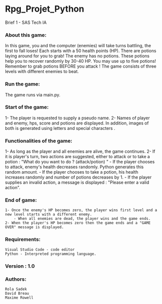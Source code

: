 # Rpg_Projet_Python
Brief 1 -  SAS Tech IA

### About this game: ###

In this game, you and the computer (enemies) will take turns battling, the first to fall loses! Each starts with a 50 health points (HP). There are potions laying around for you to grab! The enemy has no potions. These potions help you to recover randomly by 30-40 HP. You may use up to five potions! Remember to grab potions BEFORE you attack ! The game consists of three levels with different enemies to beat.

### Run the game: ### 

The game runs via main.py.

### Start of the game: ### 
1- The player is requested to supply a pseudo name.
2- Names of player and enemy, hps, score and potions are displayed. In addition, images of both is generated using letters and special characters .

### Functionalities of the game: ### 
1- As long as the player and all enemies are alive, the game continues. 
2- If it is player's turn, two actions are suggested, either to attack or to  take a potion : "What do you want to do ? (attack/potion) "
    - If the player chooses to attack, enemy's health decreases randomly. Python generates this random amount.
    - If the player chooses to take a potion, his health increases randomly and number of potions decreases by 1.
    - If the player supplies an invalid action, a message is displayed : "Please enter a valid action".
<!-- 2- If it is enemy's turn, depending on what monster you're facing a choice is generated: either to attack (75%) and the player randomly looses HP (7-15 HP) or to recover (25%) and in this case the enemy randomly gains HP (7-10 HP) and the player randomly looses HP (7-10 HP). -->

### End of game: ### 
    1- Once the enemy's HP becomes zero, the player wins first level and a new level starts with a different enemy.
        - When all enemies are dead, the player wins and the game ends.
    2- When the player's HP becomes zero then the game ends and a "GAME OVER" message is displayed.

### Requirements: ### 
    Visual Studio Code - code editor
    Python - Interpreted programming language.


### Version : 1.0

### Authors: ### 
    Rola Sadek
    David Breau
    Maxime Rowell





